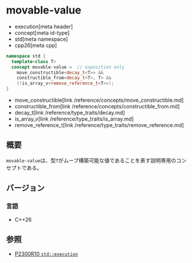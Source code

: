 # movable-value
* execution[meta header]
* concept[meta id-type]
* std[meta namespace]
* cpp26[meta cpp]

```cpp
namespace std {
  template<class T>
  concept movable-value =  // exposition only
    move_constructible<decay_t<T>> &&
    constructible_from<decay_t<T>, T> &&
    (!is_array_v<remove_reference_t<T>>);
}
```
* move_constructible[link /reference/concepts/move_constructible.md]
* constructible_from[link /reference/concepts/constructible_from.md]
* decay_t[link /reference/type_traits/decay.md]
* is_array_v[link /reference/type_traits/is_array.md]
* remove_reference_t[link /reference/type_traits/remove_reference.md]

## 概要
`movable-value`は、型`T`がムーブ構築可能な値であることを表す説明専用のコンセプトである。


## バージョン
### 言語
- C++26


## 参照
- [P2300R10 `std::execution`](https://www.open-std.org/jtc1/sc22/wg21/docs/papers/2024/p2300r10.html)
